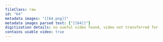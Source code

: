 ```yaml
---
fileClass: raw
id: "64"
metadata images: "[[64.png]]"
metadata images parsed text: ["[[64]]"]
digitization details: no useful video found, video not transferred for parsing
contains usable video: true
---
```

